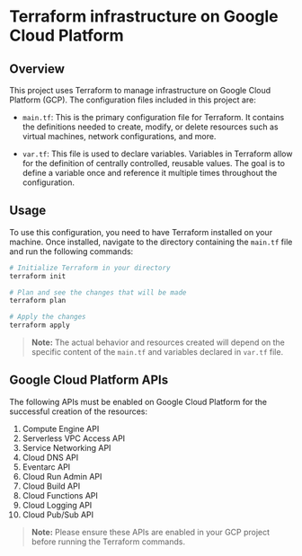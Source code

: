 # Terraform infrastructure on Google Cloud Platform 

## Overview

This project uses Terraform to manage infrastructure on Google Cloud Platform (GCP). The configuration files included in this project are:

- `main.tf`: This is the primary configuration file for Terraform. It contains the definitions needed to create, modify, or delete resources such as virtual machines, network configurations, and more.

- `var.tf`: This file is used to declare variables. Variables in Terraform allow for the definition of centrally controlled, reusable values. The goal is to define a variable once and reference it multiple times throughout the configuration.

## Usage

To use this configuration, you need to have Terraform installed on your machine. Once installed, navigate to the directory containing the `main.tf` file and run the following commands:

``` bash
# Initialize Terraform in your directory
terraform init

# Plan and see the changes that will be made
terraform plan

# Apply the changes
terraform apply
```

> **Note:** The actual behavior and resources created will depend on the specific content of the `main.tf` and variables declared in `var.tf` file.


## Google Cloud Platform APIs

The following APIs must be enabled on Google Cloud Platform for the successful creation of the resources:

1. Compute Engine API
2. Serverless VPC Access API
3. Service Networking API
4. Cloud DNS API
5. Eventarc API
6. Cloud Run Admin API
7. Cloud Build API
8. Cloud Functions API
9. Cloud Logging API
10. Cloud Pub/Sub API

> **Note:** Please ensure these APIs are enabled in your GCP project before running the Terraform commands.
